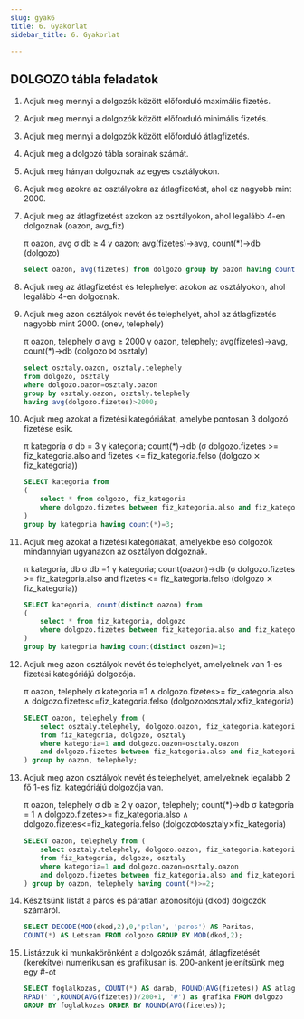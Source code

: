 ```yaml
---
slug: gyak6
title: 6. Gyakorlat
sidebar_title: 6. Gyakorlat

---
```


## DOLGOZO tábla feladatok

1. Adjuk meg mennyi a dolgozók között előforduló maximális fizetés.

2. Adjuk meg mennyi a dolgozók között előforduló minimális fizetés.

3. Adjuk meg mennyi a dolgozók között előforduló átlagfizetés.
4. Adjuk meg a dolgozó tábla sorainak számát.
5. Adjuk meg hányan dolgoznak az egyes osztályokon.
6. Adjuk meg azokra az osztályokra az átlagfizetést, ahol ez nagyobb mint 2000.
7. Adjuk meg az átlagfizetést azokon az osztályokon, ahol legalább 4-en dolgoznak (oazon, avg_fiz)
		
	π oazon, avg σ db ≥ 4 γ oazon; avg(fizetes)->avg, count(*)->db (dolgozo)
	```sql
	select oazon, avg(fizetes) from dolgozo group by oazon having count(*)>4;
	```

8. Adjuk meg az átlagfizetést és telephelyet azokon az osztályokon, ahol legalább 4-en dolgoznak.
9. Adjuk meg azon osztályok nevét és telephelyét, ahol az átlagfizetés nagyobb mint 2000. (onev, telephely)

	 π oazon, telephely σ avg ≥ 2000 γ oazon, telephely; avg(fizetes)->avg, count(*)->db (dolgozo ⨝ osztaly)
	```sql
	select osztaly.oazon, osztaly.telephely
	from dolgozo, osztaly
	where dolgozo.oazon=osztaly.oazon
	group by osztaly.oazon, osztaly.telephely
	having avg(dolgozo.fizetes)>2000;
	```

10. Adjuk meg azokat a fizetési kategóriákat, amelybe pontosan 3 dolgozó fizetése esik.
	
	π kategoria σ db = 3 γ kategoria; count(*)->db (σ dolgozo.fizetes >= fiz_kategoria.also and fizetes <= fiz_kategoria.felso (dolgozo ⨯ fiz_kategoria))
	```sql
	SELECT kategoria from
	(
		select * from dolgozo, fiz_kategoria 
		where dolgozo.fizetes between fiz_kategoria.also and fiz_kategoria.felso
	)
	group by kategoria having count(*)=3;
	```
11. Adjuk meg azokat a fizetési kategóriákat, amelyekbe eső dolgozók mindannyian ugyanazon az osztályon dolgoznak.

	π kategoria, db σ db =1 γ kategoria; count(oazon)->db (σ dolgozo.fizetes >= fiz_kategoria.also and fizetes <= fiz_kategoria.felso (dolgozo ⨯ fiz_kategoria))
	```sql
	SELECT kategoria, count(distinct oazon) from 
	(
		select * from fiz_kategoria, dolgozo
		where dolgozo.fizetes between fiz_kategoria.also and fiz_kategoria.felso
	)
	group by kategoria having count(distinct oazon)=1;
	```
12. Adjuk meg azon osztályok nevét és telephelyét, amelyeknek van 1-es fizetési kategóriájú dolgozója.

	 π oazon, telephely σ kategoria =1 ∧ dolgozo.fizetes>= fiz_kategoria.also ∧ dolgozo.fizetes<=fiz_kategoria.felso (dolgozo⨝osztaly⨯fiz_kategoria)
	```sql
	SELECT oazon, telephely from (
		select osztaly.telephely, dolgozo.oazon, fiz_kategoria.kategoria
		from fiz_kategoria, dolgozo, osztaly
		where kategoria=1 and dolgozo.oazon=osztaly.oazon
		and dolgozo.fizetes between fiz_kategoria.also and fiz_kategoria.felso
	) group by oazon, telephely;
	```
13. Adjuk meg azon osztályok nevét és telephelyét, amelyeknek legalább 2 fő 1-es fiz. kategóriájú dolgozója van.
	
	π oazon, telephely σ db ≥ 2 γ oazon, telephely; count(*)->db σ kategoria = 1 ∧ dolgozo.fizetes>= fiz_kategoria.also ∧ dolgozo.fizetes<=fiz_kategoria.felso (dolgozo⨝osztaly⨯fiz_kategoria)
	```sql
	SELECT oazon, telephely from (
		select osztaly.telephely, dolgozo.oazon, fiz_kategoria.kategoria
		from fiz_kategoria, dolgozo, osztaly
		where kategoria=1 and dolgozo.oazon=osztaly.oazon
		and dolgozo.fizetes between fiz_kategoria.also and fiz_kategoria.felso
	) group by oazon, telephely having count(*)>=2;
	```
14. Készítsünk listát a páros és páratlan azonosítójú (dkod) dolgozók számáról.
	```sql
	SELECT DECODE(MOD(dkod,2),0,'ptlan', 'paros') AS Paritas,
	COUNT(*) AS Letszam FROM dolgozo GROUP BY MOD(dkod,2);
	```
15. Listázzuk ki munkakörönként a dolgozók számát, átlagfizetését (kerekítve) numerikusan és grafikusan is. 200-anként jelenítsünk meg egy #-ot
	```sql
	SELECT foglalkozas, COUNT(*) AS darab, ROUND(AVG(fizetes)) AS atlagfiz,
	RPAD(' ',ROUND(AVG(fizetes))/200+1, '#') as grafika FROM dolgozo
	GROUP BY foglalkozas ORDER BY ROUND(AVG(fizetes));
	```

<!--stackedit_data:
eyJoaXN0b3J5IjpbMTI1MDE0NDE5MiwtNTE5MjUwNDE0LC0xOT
Y5NTA0Njc2LDEyNzEzNjQ4MzZdfQ==
-->